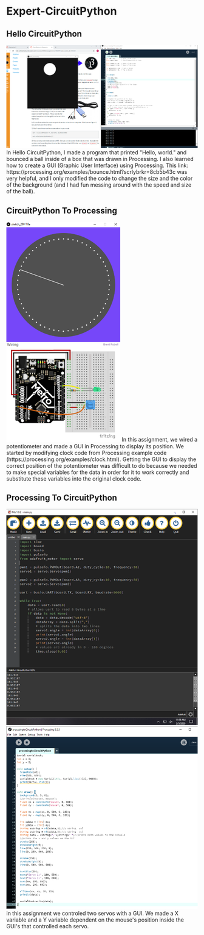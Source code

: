 # Expert-CircuitPython

## Hello CircuitPython
<img src="media/Capture.PNG" width="900">
In Hello CircuitPython, I made a program that printed "Hello, world." and bounced a ball inside of a box that was drawn in Processing. I also learned how to create a GUI (Graphic User Interface) using Processing. This link: https://processing.org/examples/bounce.html?scrlybrkr=8cb5b43c was very helpful, and I only modified the code to change the size and the color of the background (and I had fun messing around with the speed and size of the ball).

## CircuitPython To Processing
<img src="media/clock GUI.PNG" width="300">
<img src="media/fritzing of potentiometer.PNG" width="300">
In this assignment, we wired a potentiometer and made a GUI in Processing to display its position. We started by modifying clock code from Processing example code (https://processing.org/examples/clock.html). Getting the GUI to display the correct position of the potentiometer was difficult to do because we needed to make special variables for the data in order for it to work correctly and substitute these variables into the original clock code.

## Processing To CircuitPython
<img src="media/proToCircut.PNG" width="800">
<img src="media/proToCircuit2.PNG" width="800">
in this assignment we controled two servos with a GUI. We made a X variable and a Y variable dependent on the mouse's position inside the GUI's that controlled each servo.    
